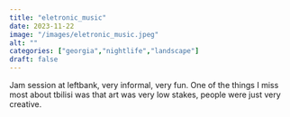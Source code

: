 ```yaml
---
title: "eletronic_music"
date: 2023-11-22
image: "/images/eletronic_music.jpeg"
alt: ""
categories: ["georgia","nightlife","landscape"]
draft: false
---
```


Jam session at leftbank, very informal, very fun. One of the things I miss most about tbilisi was that art was very low stakes, people were just very creative. 
